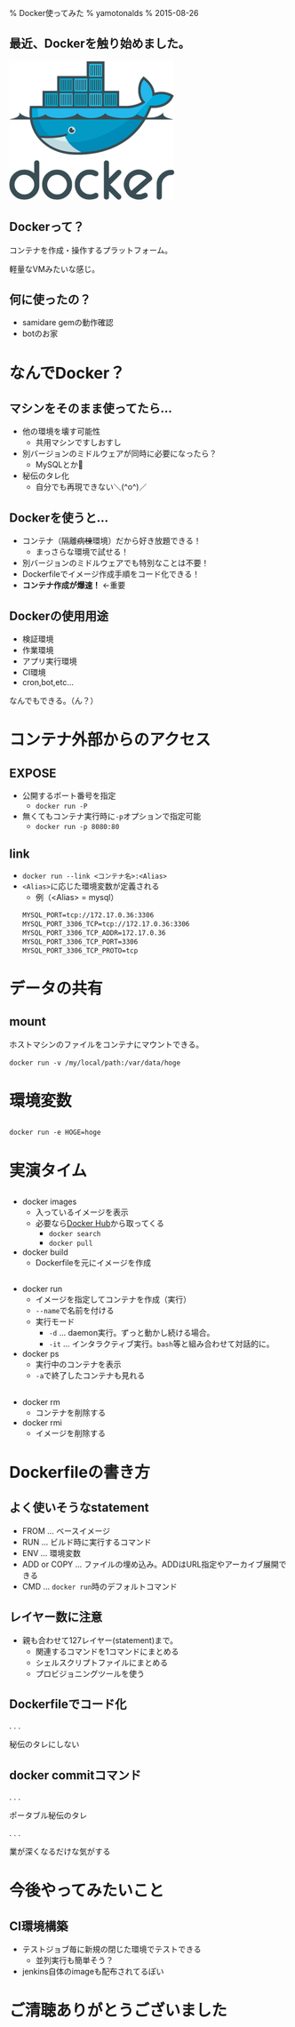 % Docker使ってみた
% yamotonalds
% 2015-08-26

## 最近、Dockerを触り始めました。

![](images/docker.png)

## Dockerって？

コンテナを作成・操作するプラットフォーム。

軽量なVMみたいな感じ。

## 何に使ったの？

* samidare gemの動作確認
* botのお家

# なんでDocker？

## マシンをそのまま使ってたら…

* 他の環境を壊す可能性
    * 共用マシンですしおすし
* 別バージョンのミドルウェアが同時に必要になったら？
    * MySQLとか🐬
* 秘伝のタレ化
    * 自分でも再現できない＼(\^o\^)／

## Dockerを使うと…

* コンテナ（隔離~~病棟~~環境）だから好き放題できる！
    * まっさらな環境で試せる！
* 別バージョンのミドルウェアでも特別なことは不要！
* Dockerfileでイメージ作成手順をコード化できる！
* **コンテナ作成が爆速！** ←重要

## Dockerの使用用途

* 検証環境
* 作業環境
* アプリ実行環境
* CI環境
* cron,bot,etc...

なんでもできる。（ん？）

# コンテナ外部からのアクセス

## EXPOSE

* 公開するポート番号を指定
    * `docker run -P`
* 無くてもコンテナ実行時に`-p`オプションで指定可能
    * `docker run -p 8080:80`

## link

* `docker run --link <コンテナ名>:<Alias>`
* `<Alias>`に応じた環境変数が定義される
    * 例（\<Alias\> = mysql）
    ```
    MYSQL_PORT=tcp://172.17.0.36:3306
    MYSQL_PORT_3306_TCP=tcp://172.17.0.36:3306
    MYSQL_PORT_3306_TCP_ADDR=172.17.0.36
    MYSQL_PORT_3306_TCP_PORT=3306
    MYSQL_PORT_3306_TCP_PROTO=tcp
    ```

# データの共有

## mount

ホストマシンのファイルをコンテナにマウントできる。

`docker run -v /my/local/path:/var/data/hoge`

# 環境変数

##

`docker run -e HOGE=hoge`

# 実演タイム

##

* docker images
    * 入っているイメージを表示
    * 必要なら[Docker Hub](https://hub.docker.com/)から取ってくる
        * `docker search`
        * `docker pull`
* docker build
    * Dockerfileを元にイメージを作成

##

* docker run
    * イメージを指定してコンテナを作成（実行）
    * `--name`で名前を付ける
    * 実行モード
        * `-d` … daemon実行。ずっと動かし続ける場合。
        * `-it` … インタラクティブ実行。`bash`等と組み合わせて対話的に。
* docker ps
    * 実行中のコンテナを表示
    * `-a`で終了したコンテナも見れる

##

* docker rm
    * コンテナを削除する
* docker rmi
    * イメージを削除する

# Dockerfileの書き方

## よく使いそうなstatement

* FROM … ベースイメージ
* RUN … ビルド時に実行するコマンド
* ENV … 環境変数
* ADD or COPY … ファイルの埋め込み。ADDはURL指定やアーカイブ展開できる
* CMD … `docker run`時のデフォルトコマンド

## レイヤー数に注意

* 親も合わせて127レイヤー(statement)まで。
    * 関連するコマンドを1コマンドにまとめる
    * シェルスクリプトファイルにまとめる
    * プロビジョニングツールを使う

## Dockerfileでコード化

. . .

秘伝のタレにしない

## docker commitコマンド

. . .

ポータブル秘伝のタレ

. . .

業が深くなるだけな気がする

# 今後やってみたいこと

## CI環境構築

* テストジョブ毎に新規の閉じた環境でテストできる
    * 並列実行も簡単そう？
* jenkins自体のimageも配布されてるぽい

# ご清聴ありがとうございました
